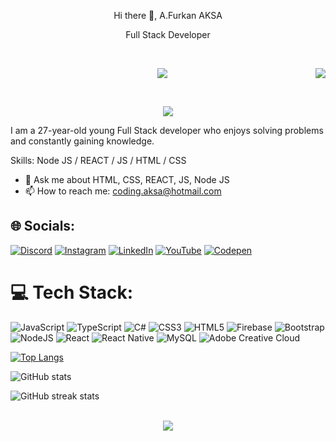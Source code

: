 <p align="center"> Hi there 👋, A.Furkan AKSA</p>
<p align="center">Full Stack Developer</p>
 <br>
<p align="center"><img src="https://i.imgur.com/A6bWGFl.gif"/>
<img src="https://komarev.com/ghpvc/?username=codingaksa&&style=plastics&&color=blueviolet" align="right"/> </p>
<br>
<p align="center"><img src="https://miro.medium.com/v2/resize:fit:640/format:webp/1*dcL4QoY64t9rOsLQpNYwJg.gif"/></p>


I am a 27-year-old young Full Stack developer who enjoys solving problems and constantly gaining knowledge.

Skills: Node JS / REACT / JS / HTML / CSS

- 💬 Ask me about HTML, CSS, REACT, JS, Node JS 
- 📫 How to reach me: coding.aksa@hotmail.com 


## 🌐 Socials:
[![Discord](https://img.shields.io/badge/Discord-%237289DA.svg?logo=discord&logoColor=white)](https://discord.gg/furkanaksa) [![Instagram](https://img.shields.io/badge/Instagram-%23E4405F.svg?logo=Instagram&logoColor=white)](https://instagram.com/furkn.aksa) [![LinkedIn](https://img.shields.io/badge/LinkedIn-%230077B5.svg?logo=linkedin&logoColor=white)](https://linkedin.com/in/furkan-aksa-118a4a2a5) [![YouTube](https://img.shields.io/badge/YouTube-%23FF0000.svg?logo=YouTube&logoColor=white)](https://youtube.com/@codingaksa) [![Codepen](https://img.shields.io/badge/Codepen-000000?style=for-the-badge&logo=codepen&logoColor=white)](https://codepen.io/codingaksa) 

# 💻 Tech Stack:
![JavaScript](https://img.shields.io/badge/javascript-%23323330.svg?style=for-the-badge&logo=javascript&logoColor=%23F7DF1E) ![TypeScript](https://img.shields.io/badge/typescript-%23007ACC.svg?style=for-the-badge&logo=typescript&logoColor=white) ![C#](https://img.shields.io/badge/c%23-%23239120.svg?style=for-the-badge&logo=csharp&logoColor=white) ![CSS3](https://img.shields.io/badge/css3-%231572B6.svg?style=for-the-badge&logo=css3&logoColor=white) ![HTML5](https://img.shields.io/badge/html5-%23E34F26.svg?style=for-the-badge&logo=html5&logoColor=white) ![Firebase](https://img.shields.io/badge/firebase-%23039BE5.svg?style=for-the-badge&logo=firebase) ![Bootstrap](https://img.shields.io/badge/bootstrap-%238511FA.svg?style=for-the-badge&logo=bootstrap&logoColor=white) ![NodeJS](https://img.shields.io/badge/node.js-6DA55F?style=for-the-badge&logo=node.js&logoColor=white) ![React](https://img.shields.io/badge/react-%2320232a.svg?style=for-the-badge&logo=react&logoColor=%2361DAFB) ![React Native](https://img.shields.io/badge/react_native-%2320232a.svg?style=for-the-badge&logo=react&logoColor=%2361DAFB) ![MySQL](https://img.shields.io/badge/mysql-%2300000f.svg?style=for-the-badge&logo=mysql&logoColor=white) ![Adobe Creative Cloud](https://img.shields.io/badge/Adobe%20Creative%20Cloud-DA1F26.svg?style=for-the-badge&logo=Adobe%20Creative%20Cloud&logoColor=white)

[![Top Langs](https://github-readme-stats.vercel.app/api/top-langs/?username=codingaksa)](https://github.com/anuraghazra/github-readme-stats)

![GitHub stats](https://github-readme-stats.vercel.app/api?username=codingaksa&show_icons=true)  

![GitHub streak stats](https://streak-stats.demolab.com/?user=codingaksa)  
<br>
<p align="center"><img src="https://media.giphy.com/media/v1.Y2lkPTc5MGI3NjExOGtvbDhidTVyb25jZ2NmeDZpOWtoYnd3bmphaHNsNG5lMXRhdDBqMiZlcD12MV9pbnRlcm5hbF9naWZfYnlfaWQmY3Q9Zw/scZPhLqaVOM1qG4lT9/giphy.gif"/></p>


